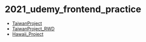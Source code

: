 # 2021_udemy_frontend_practice

- [TaiwanProject](https://jaosn60810.github.io/2021_udemy_frontend_practice/TaiwanProject)
- [TaiwanProject_RWD](https://jaosn60810.github.io/2021_udemy_frontend_practice/TaiwanProject_RWD)
- [Hawaii_Project](https://jaosn60810.github.io/2021_udemy_frontend_practice/Hawaii_Project)
